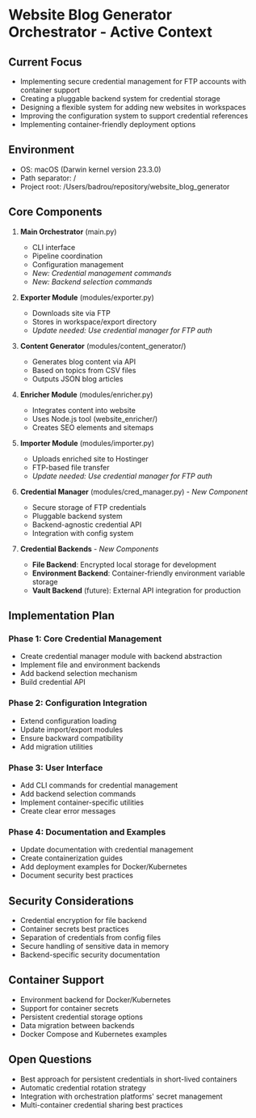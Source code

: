 # Website Blog Generator Orchestrator - Active Context

## Current Focus

- Implementing secure credential management for FTP accounts with container support
- Creating a pluggable backend system for credential storage
- Designing a flexible system for adding new websites in workspaces
- Improving the configuration system to support credential references
- Implementing container-friendly deployment options

## Environment

- OS: macOS (Darwin kernel version 23.3.0)
- Path separator: /
- Project root: /Users/badrou/repository/website_blog_generator

## Core Components

1. **Main Orchestrator** (main.py)
   - CLI interface
   - Pipeline coordination
   - Configuration management
   - *New: Credential management commands*
   - *New: Backend selection commands*
   
2. **Exporter Module** (modules/exporter.py)
   - Downloads site via FTP
   - Stores in workspace/export directory
   - *Update needed: Use credential manager for FTP auth*
   
3. **Content Generator** (modules/content_generator/)
   - Generates blog content via API
   - Based on topics from CSV files
   - Outputs JSON blog articles
   
4. **Enricher Module** (modules/enricher.py)
   - Integrates content into website
   - Uses Node.js tool (website_enricher/)
   - Creates SEO elements and sitemaps
   
5. **Importer Module** (modules/importer.py)
   - Uploads enriched site to Hostinger
   - FTP-based file transfer
   - *Update needed: Use credential manager for FTP auth*
   
6. **Credential Manager** (modules/cred_manager.py) - *New Component*
   - Secure storage of FTP credentials
   - Pluggable backend system
   - Backend-agnostic credential API
   - Integration with config system
   
7. **Credential Backends** - *New Components*
   - **File Backend**: Encrypted local storage for development
   - **Environment Backend**: Container-friendly environment variable storage
   - **Vault Backend** (future): External API integration for production

## Implementation Plan

### Phase 1: Core Credential Management
- Create credential manager module with backend abstraction
- Implement file and environment backends
- Add backend selection mechanism
- Build credential API

### Phase 2: Configuration Integration
- Extend configuration loading
- Update import/export modules
- Ensure backward compatibility
- Add migration utilities

### Phase 3: User Interface
- Add CLI commands for credential management
- Add backend selection commands
- Implement container-specific utilities
- Create clear error messages

### Phase 4: Documentation and Examples
- Update documentation with credential management
- Create containerization guides
- Add deployment examples for Docker/Kubernetes
- Document security best practices

## Security Considerations

- Credential encryption for file backend
- Container secrets best practices
- Separation of credentials from config files
- Secure handling of sensitive data in memory
- Backend-specific security documentation

## Container Support

- Environment backend for Docker/Kubernetes
- Support for container secrets
- Persistent credential storage options
- Data migration between backends
- Docker Compose and Kubernetes examples

## Open Questions

- Best approach for persistent credentials in short-lived containers
- Automatic credential rotation strategy
- Integration with orchestration platforms' secret management
- Multi-container credential sharing best practices 
